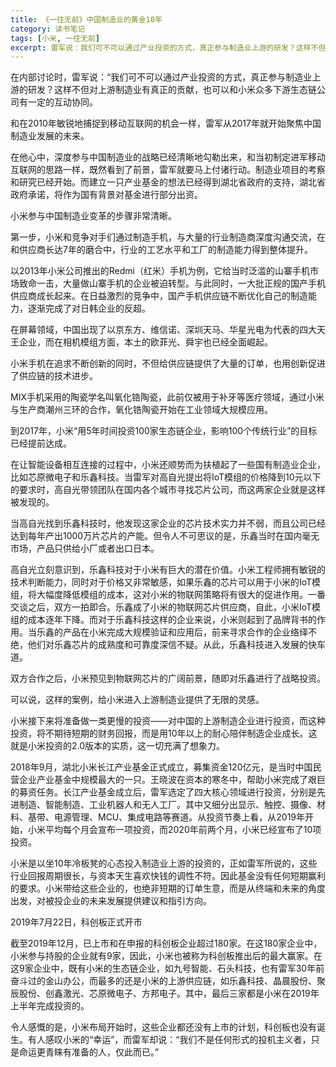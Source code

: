 ```yaml
---
title: 《一往无前》中国制造业的黄金10年
category: 读书笔记
tags: [小米, 一往无前]
excerpt: 雷军说：我们可不可以通过产业投资的方式，真正参与制造业上游的研发？这样不但对上游制造业有真正的贡献，也可以和小米众多下游生态链公司有一定的互动协同。
---
```


在内部讨论时，雷军说：“我们可不可以通过产业投资的方式，真正参与制造业上游的研发？这样不但对上游制造业有真正的贡献，也可以和小米众多下游生态链公司有一定的互动协同。

和在2010年敏锐地捕捉到移动互联网的机会一样，雷军从2017年就开始聚焦中国制造业发展的未来。

在他心中，深度参与中国制造业的战略已经清晰地勾勒出来，和当初制定进军移动互联网的思路一样，既然看到了前景，雷军就要马上付诸行动。制造业项目的考察和研究已经开始。而建立一只产业基金的想法已经得到湖北省政府的支持，湖北省政府承诺，将作为国有背景对基金进行部分出资。

小米参与中国制造业变革的步骤非常清晰。

第一步，小米和竞争对手们通过制造手机，与大量的行业制造商深度沟通交流，在和供应商长达7年的磨合中，行业的工艺水平和工厂的制造能力得到整体提升。

以2013年小米公司推出的Redmi（红米）手机为例，它给当时泛滥的山寨手机市场致命一击，大量做山寨手机的企业被迫转型。与此同时，一大批正规的国产手机供应商成长起来。在日益激烈的竞争中，国产手机供应链不断优化自己的制造能力，逐渐完成了对日韩企业的反超。

在屏幕领域，中国出现了以京东方、维信诺、深圳天马、华星光电为代表的四大天王企业，而在相机模组方面，本土的欧菲光、舜宇也已经全面崛起。

小米手机在追求不断创新的同时，不但给供应链提供了大量的订单，也用创新促进了供应链的技术进步。

MIX手机采用的陶瓷学名叫氧化锆陶瓷，此前仅被用于补牙等医疗领域，通过小米与生产商潮州三环的合作，氧化锆陶瓷开始在工业领域大规模应用。

到2017年，小米“用5年时间投资100家生态链企业，影响100个传统行业”的目标已经提前达成。

在让智能设备相互连接的过程中，小米还顺势而为扶植起了一些国有制造业企业，比如芯原微电子和乐鑫科技。当雷军对高自光提出将IoT模组的价格降到10元以下的要求时，高自光带领团队在国内各个城市寻找芯片公司，而这两家企业就是这样被发现的。

当高自光找到乐鑫科技时，他发现这家企业的芯片技术实力并不弱，而且公司已经达到每年产出1000万片芯片的产能。但令人不可思议的是，乐鑫当时在国内毫无市场，产品只供给小厂或者出口日本。

高自光立刻意识到，乐鑫科技对于小米有巨大的潜在价值。小米工程师拥有敏锐的技术判断能力，同时对于价格又非常敏感，如果乐鑫的芯片可以用于小米的IoT模组，将大幅度降低模组的成本，这对小米的物联网策略将有很大的促进作用。一番交谈之后，双方一拍即合。乐鑫成了小米的物联网芯片供应商，自此，小米IoT模组的成本逐年下降。而对于乐鑫科技这样的企业来说，小米则起到了品牌背书的作用。当乐鑫的产品在小米完成大规模验证和应用后，前来寻求合作的企业络绎不绝，他们对乐鑫芯片的成熟度和可靠度深信不疑。从此，乐鑫科技进入发展的快车道。

双方合作之后，小米预见到物联网芯片的广阔前景，随即对乐鑫进行了战略投资。

可以说，这样的案例，给小米进入上游制造业提供了无限的灵感。

小米接下来将准备做一类更慢的投资——对中国的上游制造企业进行投资，而这种投资，将不期待短期的财务回报，而是用10年以上的耐心陪伴制造企业成长。这就是小米投资的2.0版本的实质，这一切充满了想象力。

2018年9月，湖北小米长江产业基金正式成立，募集资金120亿元，是当时中国民营企业产业基金中规模最大的一只。王晓波在资本的寒冬中，帮助小米完成了艰巨的募资任务。长江产业基金成立后，雷军选定了四大核心领域进行投资，分别是先进制造、智能制造、工业机器人和无人工厂。其中又细分出显示、触控、摄像、材料、基带、电源管理、MCU、集成电路等赛道。从投资节奏上看，从2019年开始，小米平均每个月会宣布一项投资，而2020年前两个月，小米已经宣布了10项投资。

小米是以坐10年冷板凳的心态投入制造业上游的投资的，正如雷军所说的，这些行业回报周期很长，与资本天生喜欢快钱的调性不符。因此基金没有任何短期赢利的要求。小米带给这些企业的，也绝非短期的订单生意，而是从终端和未来的角度出发，对被投企业的未来发展提供建议和指引方向。

2019年7月22日，科创板正式开市

截至2019年12月，已上市和在申报的科创板企业超过180家。在这180家企业中，小米参与持股的企业就有9家，因此，小米也被称为科创板推出后的最大赢家。在这9家企业中，既有小米的生态链企业，如九号智能、石头科技，也有雷军30年前奋斗过的金山办公，而最多的还是小米的上游供应链，如乐鑫科技、晶晨股份、聚辰股份、创鑫激光、芯原微电子、方邦电子。其中，最后三家都是小米在2019年上半年完成投资的。

令人感慨的是，小米布局开始时，这些企业都还没有上市的计划，科创板也没有诞生。有人感叹小米的“幸运”，而雷军却说：“我们不是任何形式的投机主义者，只是命运更青睐有准备的人，仅此而已。”